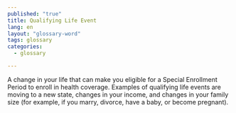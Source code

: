 ```yaml
---
published: "true"
title: Qualifying Life Event
lang: en
layout: "glossary-word"
tags: glossary
categories: 
  - glossary

---
```


A change in your life that can make you eligible for a Special Enrollment Period to enroll in health coverage. Examples of qualifying life events are moving to a new state, changes in your income, and changes in your family size (for example, if you marry, divorce, have a baby, or become pregnant).

